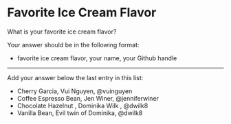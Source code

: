 # Favorite Ice Cream Flavor

What is your favorite ice cream flavor?

Your answer should be in the following format:

- favorite ice cream flavor, your name, your Github handle

-----------------------------------------
Add your answer below the last entry in this list:

- Cherry Garcia, Vui Nguyen, @vuinguyen
- Coffee Espresso Bean, Jen Winer, @jenniferwiner
- Chocolate Hazelnut , Dominika Wilk , @dwilk8
- Vanilla Bean, Evil twin of Dominika, @dwilk8
